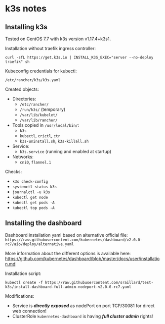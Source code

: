 k3s notes
=========

Installing k3s
--------------

Tested on CentOS 7.7 with k3s version v1.17.4+k3s1.

Installation without traefik ingress controller:
```
curl -sfL https://get.k3s.io | INSTALL_K3S_EXEC="server --no-deploy traefik" sh
```

Kubeconfig credentials for kubectl:
```
/etc/rancher/k3s/k3s.yaml
```

Created objects:
* Directories:
  - `/etc/rancher/`
  - `/run/k3s/` (temporary)
  - `/var/lib/kubelet/`
  - `/var/lib/rancher/`
* Tools copied in `/usr/local/bin/`:
  - `k3s`
  - `kubectl`, `crictl`, `ctr`
  - `k3s-uninstall.sh`, `k3s-killall.sh`
* Service:
  - `k3s.service` (running and enabled at startup)
* Networks:
  - `cni0`, `flannel.1`

Checks:
* `k3s check-config`
* `systemctl status k3s`
* `journalctl -u k3s`
* `kubectl get node`
* `kubectl get pods -A`
* `kubectl top pods -A`

Installing the dashboard
------------------------

Dashboard installation yaml based on alternative official file:
`https://raw.githubusercontent.com/kubernetes/dashboard/v2.0.0-rc7/aio/deploy/alternative.yaml`

More information about the different options is available here:  
https://github.com/kubernetes/dashboard/blob/master/docs/user/installation.md

Installation script:  
```
kubectl create -f https://raw.githubusercontent.com/sraillard/test-k3s/install-dashboard-full-admin-nodeport-v2.0.0-rc7.yaml
```

Modifications:
* Service is ***directly exposed*** as nodePort on port TCP/30081 for direct web connection!
* ClusterRole `kubernetes-dashboard` is having ***full cluster admin*** rights!
